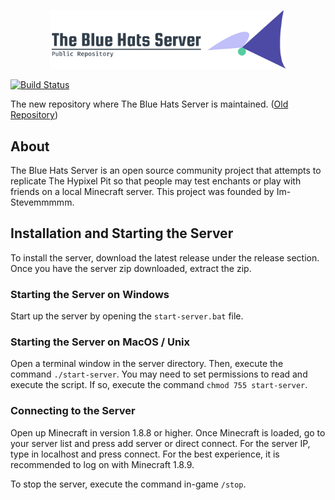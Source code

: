 <p align="center">
 <img src="logo.png" width="75%">
</p>

[![Build Status](https://travis-ci.com/Im-Stevemmmmm/the-blue-hats-server.svg?token=PEACAwmqx1WqwmDYcv9Z&branch=master)](https://travis-ci.com/Im-Stevemmmmm/the-blue-hats-server)

The new repository where The Blue Hats Server is maintained. ([Old Repository](https://github.com/Im-Stevemmmmm/the-blue-hats-server-old))

## About

The Blue Hats Server is an open source community project that attempts to replicate The Hypixel Pit so that people may test enchants or play with friends on a local Minecraft server. This project was founded by Im-Stevemmmmm.

## Installation and Starting the Server

To install the server, download the latest release under the release section. Once you have the server zip downloaded, extract the zip.

### Starting the Server on Windows

Start up the server by opening the `start-server.bat` file.

### Starting the Server on MacOS / Unix

Open a terminal window in the server directory. Then, execute the command `./start-server`. You may need to set permissions to read and execute the script. If so, execute the command `chmod 755 start-server`.

### Connecting to the Server

Open up Minecraft in version 1.8.8 or higher. Once Minecraft is loaded, go to your server list and press add server or direct connect. For the server IP, type in localhost and press connect. For the best experience, it is recommended to log on with Minecraft 1.8.9.

To stop the server, execute the command in-game `/stop`.
